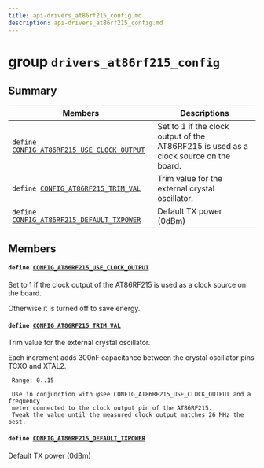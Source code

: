 ```yaml
---
title: api-drivers_at86rf215_config.md
description: api-drivers_at86rf215_config.md
---
```

# group `drivers_at86rf215_config` 

## Summary

 Members                        | Descriptions                                
--------------------------------|---------------------------------------------
`define `[`CONFIG_AT86RF215_USE_CLOCK_OUTPUT`](#group__drivers__at86rf215__config_1ga3fe67d134b271950f33d629abf32e6f2)            | Set to 1 if the clock output of the AT86RF215 is used as a clock source on the board.
`define `[`CONFIG_AT86RF215_TRIM_VAL`](#group__drivers__at86rf215__config_1ga1c880cea2b691ed5cf5fa1b7426356d6)            | Trim value for the external crystal oscillator.
`define `[`CONFIG_AT86RF215_DEFAULT_TXPOWER`](#group__drivers__at86rf215__config_1ga4fcb32dc549b9c73ed78af102ff559c9)            | Default TX power (0dBm)

## Members

#### `define `[`CONFIG_AT86RF215_USE_CLOCK_OUTPUT`](#group__drivers__at86rf215__config_1ga3fe67d134b271950f33d629abf32e6f2) 

Set to 1 if the clock output of the AT86RF215 is used as a clock source on the board.

Otherwise it is turned off to save energy.

#### `define `[`CONFIG_AT86RF215_TRIM_VAL`](#group__drivers__at86rf215__config_1ga1c880cea2b691ed5cf5fa1b7426356d6) 

Trim value for the external crystal oscillator.

Each increment adds 300nF capacitance between the crystal oscillator pins
     TCXO and XTAL2.

     Range: 0..15

     Use in conjunction with @see CONFIG_AT86RF215_USE_CLOCK_OUTPUT and a frequency
     meter connected to the clock output pin of the AT86RF215.
     Tweak the value until the measured clock output matches 26 MHz the best.

#### `define `[`CONFIG_AT86RF215_DEFAULT_TXPOWER`](#group__drivers__at86rf215__config_1ga4fcb32dc549b9c73ed78af102ff559c9) 

Default TX power (0dBm)

